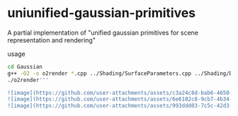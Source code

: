 # uniunified-gaussian-primitives
A partial implementation of "unified gaussian primitives for scene representation and rendering"

usage
```bash
cd Gaussian
g++ -O2 -o o2render *.cpp ../Shading/SurfaceParameters.cpp ../Shading/Disney.cpp ../Shading/Fresnel.cpp ../Shading/Ggx.cpp ../MathLib/*.cpp ../SystemLib/MemoryAllocation.cpp -I../ -I/home/qinhaoran/libs/include -L/home/qinhaoran/libs/lib -lfcl -lccd -lcnpy -lz --std=c++11 -pthread
./o2render'''

![image](https://github.com/user-attachments/assets/c3a24c8d-bab6-4650-b003-83461b39d1b3)
![image](https://github.com/user-attachments/assets/6e6182c8-9cb7-4b34-9d73-fbe3b4cba207)
![image](https://github.com/user-attachments/assets/993ddd03-7c5c-42d3-a05a-a826e88ccd57)
